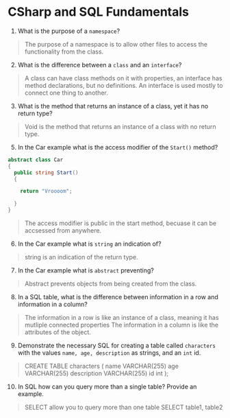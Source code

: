 # CSharp and SQL Fundamentals
01. What is the purpose of a `namespace`?

  > The purpose of a namespace is to allow other files to access the functionality from the class.

02. What is the difference between a `class` and an `interface`?

  > A class can have class methods on it with properties, an interface has method declarations, but no definitions. An interface is used mostly to connect one thing to another.

03. What is the method that returns an instance of a class, yet it has no return type?

  > Void is the method that returns an instance of a class with no return type.

05. In the Car example what is the access modifier of the `Start()` method?

  ```c#
  abstract class Car
  {
    public string Start()
    {

      return "Vroooom";

    }
  }
  ```

  > The access modifier is public in the start method, becuase it can be accsessed from anywhere.

06. In the Car example what is `string` an indication of?

  > string is an indication of the return type.

07. In the Car example what is `abstract` preventing?

  > Abstract prevents objects from being created from the class.

08. In a SQL table, what is the difference between information in a row and information in a column?

  > The information in a row is like an instance of a class, meaning it has mutliple connected properties
  > The information in a column is like the attributes of the object.

09. Demonstrate the necessary SQL for creating a table called `characters` with the values `name, age, description` as strings, and an `int` id.

  > CREATE TABLE characters (
    name VARCHAR(255)
    age VARCHAR(255)
    description VARCHAR(255)
    id int
  );

10. In SQL how can you query more than a single table? Provide an example.

  > SELECT allow you to query more than one table
  > SELECT table1, table2
